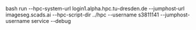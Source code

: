 bash run --hpc-system-url login1.alpha.hpc.tu-dresden.de --jumphost-url imageseg.scads.ai --hpc-script-dir ../hpc --username s3811141 --jumphost-username service --debug
